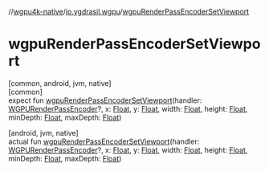//[wgpu4k-native](../../index.md)/[io.ygdrasil.wgpu](index.md)/[wgpuRenderPassEncoderSetViewport](wgpu-render-pass-encoder-set-viewport.md)

# wgpuRenderPassEncoderSetViewport

[common, android, jvm, native]\
[common]\
expect fun [wgpuRenderPassEncoderSetViewport](wgpu-render-pass-encoder-set-viewport.md)(handler: [WGPURenderPassEncoder](-w-g-p-u-render-pass-encoder/index.md)?, x: [Float](https://kotlinlang.org/api/core/kotlin-stdlib/kotlin/-float/index.html), y: [Float](https://kotlinlang.org/api/core/kotlin-stdlib/kotlin/-float/index.html), width: [Float](https://kotlinlang.org/api/core/kotlin-stdlib/kotlin/-float/index.html), height: [Float](https://kotlinlang.org/api/core/kotlin-stdlib/kotlin/-float/index.html), minDepth: [Float](https://kotlinlang.org/api/core/kotlin-stdlib/kotlin/-float/index.html), maxDepth: [Float](https://kotlinlang.org/api/core/kotlin-stdlib/kotlin/-float/index.html))

[android, jvm, native]\
actual fun [wgpuRenderPassEncoderSetViewport](wgpu-render-pass-encoder-set-viewport.md)(handler: [WGPURenderPassEncoder](-w-g-p-u-render-pass-encoder/index.md)?, x: [Float](https://kotlinlang.org/api/core/kotlin-stdlib/kotlin/-float/index.html), y: [Float](https://kotlinlang.org/api/core/kotlin-stdlib/kotlin/-float/index.html), width: [Float](https://kotlinlang.org/api/core/kotlin-stdlib/kotlin/-float/index.html), height: [Float](https://kotlinlang.org/api/core/kotlin-stdlib/kotlin/-float/index.html), minDepth: [Float](https://kotlinlang.org/api/core/kotlin-stdlib/kotlin/-float/index.html), maxDepth: [Float](https://kotlinlang.org/api/core/kotlin-stdlib/kotlin/-float/index.html))